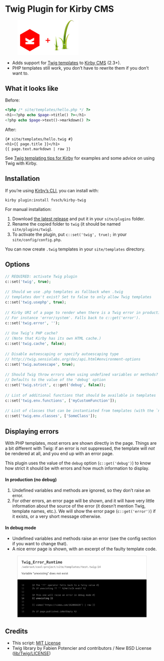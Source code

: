 Twig Plugin for Kirby CMS
=========================

<figure>
  <img src="doc/kirby-plus-twig.png" width="200" alt="">
</figure>

-   Adds support for [Twig templates](http://twig.sensiolabs.org/) to [Kirby CMS](https://getkirby.com/) (2.3+).
-   PHP templates still work, you don’t have to rewrite them if you don’t want to.


What it looks like
------------------

Before:

```php
<?php /* site/templates/hello.php */ ?>
<h1><?php echo $page->title() ?></h1>
<?php echo $page->text()->markdown() ?>
```

After:

```twig
{# site/templates/hello.twig #}
<h1>{{ page.title }}</h1>
{{ page.text.markdown | raw }}
```

See [Twig templating tips for Kirby](doc/templating.md) for examples and some advice on using Twig with Kirby.


Installation
------------

If you’re using [Kirby’s CLI](https://github.com/getkirby/cli), you can install with:

```
kirby plugin:install fvsch/kirby-twig
```

For manual installation:

1. Download [the latest release](https://github.com/fvsch/kirby-twig/releases) and put it in your `site/plugins` folder.
2. Rename the copied folder to `twig` (it should be named `site/plugins/twig`).
3. To activate the plugin, put `c::set('twig', true);` in your `site/config/config.php`.

You can now create `.twig` templates in your `site/templates` directory.


Options
-------

```php
// REQUIRED: activate Twig plugin
c::set('twig', true);

// Should we use .php templates as fallback when .twig
// templates don't exist? Set to false to only allow Twig templates
c::set('twig.usephp', true);

// Kirby URI of a page to render when there is a Twig error in production
// For instance 'error/system'. Falls back to c::get('error').
c::set('twig.error', '');

// Use Twig’s PHP cache?
// (Note that Kirby has its own HTML cache.)
c::set('twig.cache', false);

// Disable autoescaping or specify autoescaping type
// http://twig.sensiolabs.org/doc/api.html#environment-options
c::set('twig.autoescape', true);

// Should Twig throw errors when using undefined variables or methods?
// Defaults to the value of the 'debug' option
c::set('twig.strict', c::get('debug', false));

// List of additional functions that should be available in templates
c::set('twig.env.functions', ['myCustomFunction']);

// List of classes that can be instantiated from templates (with the `new()` function)
c::set('twig.env.classes', ['SomeClass']);
```

Displaying errors
-----------------

With PHP templates, most errors are shown directly in the page. Things are a bit different with Twig: if an error is not suppressed, the template will *not* be rendered at all, and you end up with an error page.

This plugin uses the value of the `debug` option (`c::get('debug')`) to know how strict it should be with errors and how much information to display.

#### In production (no debug)

1.  Undefined variables and methods are ignored, so they don’t raise an error.
2.  For other errors, an error page will be shown, and it will have very little information about the source of the error (it doesn’t mention Twig, template names, etc.). We will show the error page (`c::get('error')`) if it exists, or a very short message otherwise.

#### In debug mode

-   Undefined variables and methods raise an error (see the config section if you want to change that).
-   A nice error page is shown, with an excerpt of the faulty template code.

<figure>
    <img src="doc/errorpage.png" width="770" alt="">
</figure>


Credits
-------

-   This script: [MIT License](LICENSE)
-   Twig library by Fabien Potencier and contributors / New BSD License ([lib/Twig/LICENSE](lib/Twig/LICENSE))
